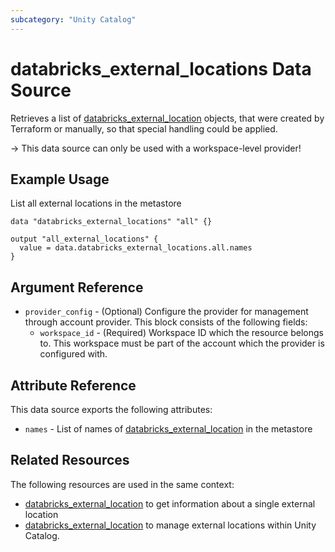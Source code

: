 ```yaml
---
subcategory: "Unity Catalog"
---
```

# databricks_external_locations Data Source

Retrieves a list of [databricks_external_location](./external_location.md) objects, that were created by Terraform or manually, so that special handling could be applied.

-> This data source can only be used with a workspace-level provider!

## Example Usage

List all external locations in the metastore

```hcl
data "databricks_external_locations" "all" {}

output "all_external_locations" {
  value = data.databricks_external_locations.all.names
}
```

## Argument Reference

* `provider_config` - (Optional) Configure the provider for management through account provider. This block consists of the following fields:
  * `workspace_id` - (Required) Workspace ID which the resource belongs to. This workspace must be part of the account which the provider is configured with.

## Attribute Reference

This data source exports the following attributes:

* `names` - List of names of [databricks_external_location](./external_location.md) in the metastore

## Related Resources

The following resources are used in the same context:

* [databricks_external_location](./external_location.md) to get information about a single external location
* [databricks_external_location](../resources/external_location.md) to manage external locations within Unity Catalog.
